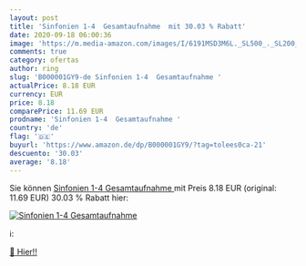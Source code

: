 ```yaml
---
layout: post
title: 'Sinfonien 1-4  Gesamtaufnahme  mit 30.03 % Rabatt'
date: 2020-09-18 06:00:36
image: 'https://m.media-amazon.com/images/I/6191MSD3M6L._SL500_._SL200_.gif'
comments: true
category: ofertas
author: ring
slug: 'B000001GY9-de Sinfonien 1-4  Gesamtaufnahme '
actualPrice: 8.18 EUR
currency: EUR
price: 8.18
comparePrice: 11.69 EUR
prodname: 'Sinfonien 1-4  Gesamtaufnahme '
country: 'de'
flag: '🇩🇪'
buyurl: 'https://www.amazon.de/dp/B000001GY9/?tag=tolees0ca-21'
descuento: '30.03'
average: '8.18'
---
```


Sie können [Sinfonien 1-4  Gesamtaufnahme ](https://www.amazon.de/dp/B000001GY9/?tag=tolees0ca-21) mit Preis 8.18 EUR (original: 11.69 EUR) 30.03 % Rabatt hier:

[![Sinfonien 1-4  Gesamtaufnahme ](https://m.media-amazon.com/images/I/6191MSD3M6L._SL500_._SL200_.gif)](https://www.amazon.de/dp/B000001GY9/?tag=tolees0ca-21)

ℹ️:


[🛒 Hier!!](https://www.amazon.de/dp/B000001GY9/?tag=tolees0ca-21)
